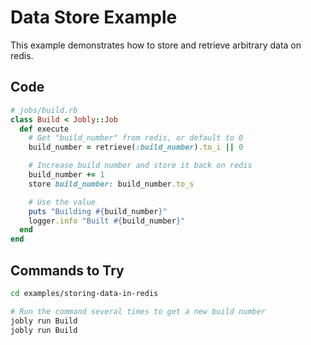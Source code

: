 # Data Store Example

This example demonstrates how to store and retrieve arbitrary data on redis.

## Code

```ruby
# jobs/build.rb
class Build < Jobly::Job
  def execute
    # Get "build_number" from redis, or default to 0
    build_number = retrieve(:build_number).to_i || 0

    # Increase build number and store it back on redis
    build_number += 1
    store build_number: build_number.to_s

    # Use the value
    puts "Building #{build_number}"
    logger.info "Built #{build_number}"
  end
end
```


## Commands to Try

```bash
cd examples/storing-data-in-redis

# Run the command several times to get a new build number
jobly run Build
jobly run Build
```

